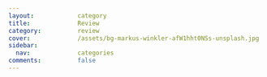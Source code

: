 ```yaml
---
layout:            category
title:             Review
category:          review
cover:             /assets/bg-markus-winkler-afW1hht0NSs-unsplash.jpg
sidebar:
  nav:             categories
comments:          false
---
```

